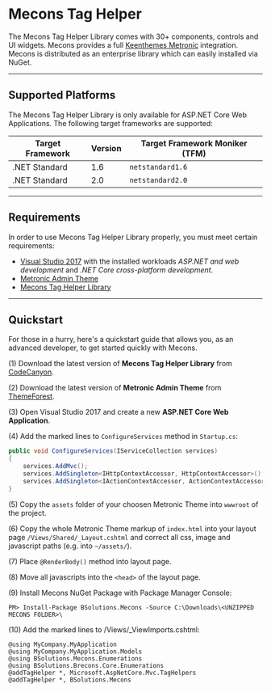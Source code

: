 # Mecons Tag Helper

The Mecons Tag Helper Library comes with 30+ components, controls and UI widgets. Mecons provides a full [Keenthemes Metronic](http://keenthemes.com/metronic/) integration. Mecons is distributed as an enterprise library which can easily installed via NuGet.

---

## Supported Platforms

The Mecons Tag Helper Library is only available for ASP.NET Core Web Applications. The following target frameworks are supported:

Target Framework | Version | Target Framework Moniker (TFM)
--- | --- | ---
.NET Standard | 1.6 | `netstandard1.6`
.NET Standard | 2.0 | `netstandard2.0`

---

## Requirements

In order to use Mecons Tag Helper Library properly, you must meet certain requirements:

* [Visual Studio 2017](https://visualstudio.microsoft.com/de/downloads/) with the installed workloads *ASP.NET and web development* and *.NET Core cross-platform development*.
* [Metronic Admin Theme](https://themeforest.net/item/metronic-responsive-admin-dashboard-template/4021469)
* [Mecons Tag Helper Library](https://codecanyon.net/)

---

## Quickstart

For those in a hurry, here's a quickstart guide that allows you, as an advanced developer, to get started quickly with Mecons.

(1) Download the latest version of **Mecons Tag Helper Library** from [CodeCanyon](file:///C:/Git/mecons-tag-helper/Envato%20Package/docs/index.html).

(2) Download the latest version of **Metronic Admin Theme** from [ThemeForest](https://themeforest.net/item/metronic-responsive-admin-dashboard-template/4021469?ref=keenthemes).

(3) Open Visual Studio 2017 and create a new **ASP.NET Core Web Application**.

(4) Add the marked lines to `ConfigureServices` method in `Startup.cs`:

```csharp
public void ConfigureServices(IServiceCollection services)
{
    services.AddMvc();
    services.AddSingleton<IHttpContextAccessor, HttpContextAccessor>();
    services.AddSingleton<IActionContextAccessor, ActionContextAccessor>();
}
```

(5) Copy the `assets` folder of your choosen Metronic Theme into `wwwroot` of the project.

(6) Copy the whole Metronic Theme markup of `index.html` into your layout page `/Views/Shared/_Layout.cshtml` and correct all css, image and javascript paths (e.g. into `~/assets/`).

(7) Place `@RenderBody()` method into layout page.

(8) Move all javascripts into the `<head>` of the layout page.

(9) Install Mecons NuGet Package with Package Manager Console:

    PM> Install-Package BSolutions.Mecons -Source C:\Downloads\<UNZIPPED MECONS FOLDER>\

(10) Add the marked lines to /Views/_ViewImports.cshtml:

```
@using MyCompany.MyApplication
@using MyCompany.MyApplication.Models
@using BSolutions.Mecons.Enumerations
@using BSolutions.Brecons.Core.Enumerations
@addTagHelper *, Microsoft.AspNetCore.Mvc.TagHelpers
@addTagHelper *, BSolutions.Mecons
```